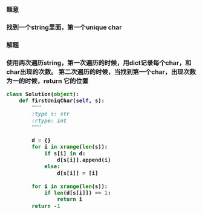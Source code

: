 
<h3>题意<h3>
<p>找到一个string里面，第一个unique char<p>


<h3>解题<h3>
<p>使用两次遍历string，第一次遍历的时候，用dict记录每个char，和char出现的次数。
第二次遍历的时候，当找到第一个char，出现次数为一的时候，return 它的位置<p>


```python
class Solution(object):
    def firstUniqChar(self, s):
        """
        :type s: str
        :rtype: int
        """
        
        d = {}
        for i in xrange(len(s)):
            if s[i] in d:
                d[s[i]].append(i)
            else:
                d[s[i]] = [i]
        
        for i in xrange(len(s)):
            if len(d[s[i]]) == 1:
                return i
        return -1
```

